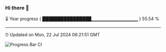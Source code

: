 ### Hi there 👋

⏳ Year progress { ████████████████▁▁▁▁▁▁▁▁▁▁▁▁▁▁ } 55.54 %

---

⏰ Updated on Mon, 22 Jul 2024 06:21:51 GMT

![Progress Bar CI](https://github.com/liununu/liununu/workflows/Progress%20Bar%20CI/badge.svg)
